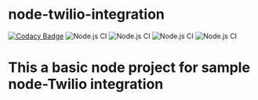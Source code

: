
# node-twilio-integration

[![Codacy Badge](https://api.codacy.com/project/badge/Grade/56b0d6e266064776a6e4482c43185a59)](https://app.codacy.com/manual/naivedeveloper95/node-twilio-integration?utm_source=github.com&utm_medium=referral&utm_content=naivedeveloper95/node-twilio-integration&utm_campaign=Badge_Grade_Dashboard)
![Node.js CI](https://github.com/naivedeveloper95/node-twilio-integration/workflows/Node.js%20CI/badge.svg)
![Node.js CI](https://github.com/naivedeveloper95/node-twilio-integration/workflows/Node.js%20CI/badge.svg)
![Node.js CI](https://github.com/naivedeveloper95/node-twilio-integration/workflows/Node.js%20CI/badge.svg)
![Node.js CI](https://github.com/naivedeveloper95/node-twilio-integration/workflows/Node.js%20CI/badge.svg)

# This a basic node project for sample node-Twilio integration
